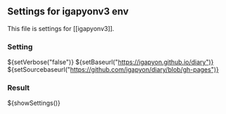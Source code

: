 ## Settings for igapyonv3 env

This file is settings for [[igapyonv3]].

### Setting

${setVerbose("false")}
${setBaseurl("https://igapyon.github.io/diary")}
${setSourcebaseurl("https://github.com/igapyon/diary/blob/gh-pages")}

### Result

${showSettings()}
